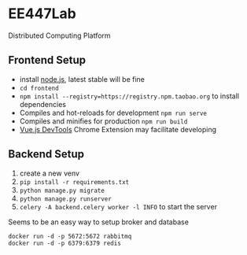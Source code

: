 # EE447Lab
Distributed Computing Platform


## Frontend Setup

- install [node.js](https://nodejs.org/en/), latest stable will be fine
- `cd frontend`
- `npm install --registry=https://registry.npm.taobao.org` to install dependencies
- Compiles and hot-reloads for development `npm run serve`
- Compiles and minifies for production `npm run build`
- [Vue.js DevTools](https://chrome.google.com/webstore/detail/nhdogjmejiglipccpnnnanhbledajbpd) Chrome Extension may facilitate developing


## Backend Setup

1. create a new venv
2. `pip install -r requirements.txt`
3. `python manage.py migrate`
4. `python manage.py runserver`
5. `celery -A backend.celery worker -l INFO` to start the server

Seems to be an easy way to setup broker and database

```
docker run -d -p 5672:5672 rabbitmq
docker run -d -p 6379:6379 redis
```

